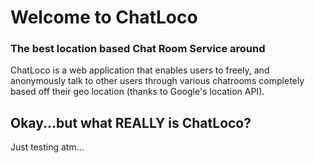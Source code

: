 # Welcome to ChatLoco 
### The best location based Chat Room Service around

ChatLoco is a web application that enables users to freely, and anonymously talk to other users through various chatrooms 
completely based off their geo location (thanks to Google's location API).


## Okay...but what REALLY is ChatLoco?

Just testing atm...
